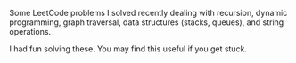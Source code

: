 Some LeetCode problems I solved recently dealing with recursion, dynamic programming, graph traversal, data structures (stacks, queues), and string operations.<p>
I had fun solving these.  You may find this useful if you get stuck.



